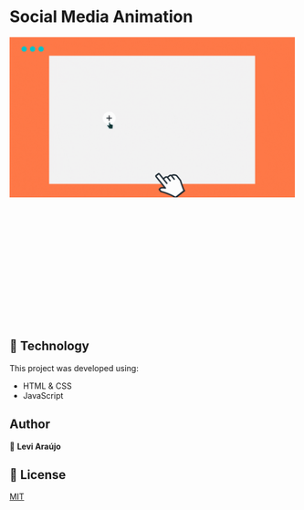 # Social Media Animation

<div style="width:500px; height:500px; margin:0;"><img src="./.github/assets/animation.gif"></div>

## :robot: Technology

This project was developed using:

+ HTML & CSS
+ JavaScript

## Author

👤 <strong> Levi Araújo </strong>

## 📃 License
[MIT](https://choosealicense.com/licenses/mit/)
